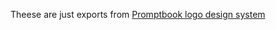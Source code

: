 Theese are just exports from [Promptbook logo design system](https://github.com/webgptorg/promptbook/blob/main/design/source/logo-design-system.svg)
